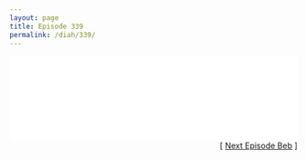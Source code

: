 ```yaml
---
layout: page
title: Episode 339
permalink: /diah/339/
---
```


<iframe allowfullscreen="true" frameborder="0" style="width:100%;" marginheight="0" marginwidth="0" mozallowfullscreen="true" scrolling="NO" src="//gdriveplayer.us/embed2.php?link=%252BBHljNjtuiiz49JB89A07w0s6yZFIMjA7J5EKEKWtZKLLQyP2hGHEe4QdwXyKImQ0AxQfPtKtCabDL7TfVxiSRUDKXX10wg7wygfskeG99ndXaPUGXIJMXZClrXG3R4jMaJP9zHFFy1P7gpMXR%252Bc%252BqSRkXfSkfhy29PJRoMM4%252BMFkpiN6ox2VBy0nNEVfTWr7aWcWOCiXpUf2pm1Ef%252Fyyi&amp;no_adult=yes" webkitallowfullscreen="true"></iframe>

<div align="right">[ <a href="/diah/340/">Next Episode Beb</a> ]</div>

